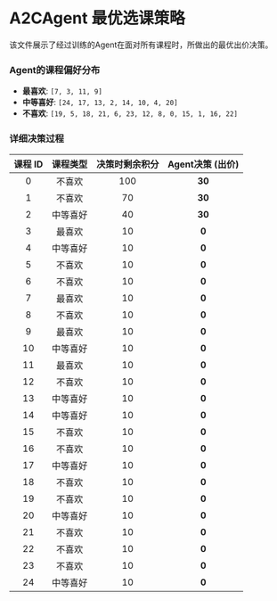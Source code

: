 # A2CAgent 最优选课策略

该文件展示了经过训练的Agent在面对所有课程时，所做出的最优出价决策。

### Agent的课程偏好分布
- **最喜欢**: `[7, 3, 11, 9]`
- **中等喜好**: `[24, 17, 13, 2, 14, 10, 4, 20]`
- **不喜欢**: `[19, 5, 18, 21, 6, 23, 12, 8, 0, 15, 1, 16, 22]`

### 详细决策过程

| 课程 ID | 课程类型 | 决策时剩余积分 | Agent决策 (出价) |
|:---:|:---:|:---:|:---:|
| 0 | 不喜欢 | 100 | **30** |
| 1 | 不喜欢 | 70 | **30** |
| 2 | 中等喜好 | 40 | **30** |
| 3 | 最喜欢 | 10 | **0** |
| 4 | 中等喜好 | 10 | **0** |
| 5 | 不喜欢 | 10 | **0** |
| 6 | 不喜欢 | 10 | **0** |
| 7 | 最喜欢 | 10 | **0** |
| 8 | 不喜欢 | 10 | **0** |
| 9 | 最喜欢 | 10 | **0** |
| 10 | 中等喜好 | 10 | **0** |
| 11 | 最喜欢 | 10 | **0** |
| 12 | 不喜欢 | 10 | **0** |
| 13 | 中等喜好 | 10 | **0** |
| 14 | 中等喜好 | 10 | **0** |
| 15 | 不喜欢 | 10 | **0** |
| 16 | 不喜欢 | 10 | **0** |
| 17 | 中等喜好 | 10 | **0** |
| 18 | 不喜欢 | 10 | **0** |
| 19 | 不喜欢 | 10 | **0** |
| 20 | 中等喜好 | 10 | **0** |
| 21 | 不喜欢 | 10 | **0** |
| 22 | 不喜欢 | 10 | **0** |
| 23 | 不喜欢 | 10 | **0** |
| 24 | 中等喜好 | 10 | **0** |
